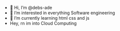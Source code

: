 - 👋 Hi, I’m @debs-ade
- 👀 I’m interested in everything Software engineering 
- 🌱 I’m currently learning html css and js
- Hey, rn im into Cloud Computing 



<!---
debs-ade/debs-ade is a ✨ special ✨ repository because its `README.md` (this file) appears on your GitHub profile.
You can click the Preview link to take a look at your changes.
--->
